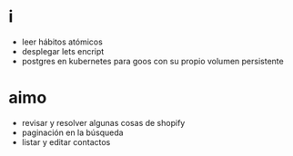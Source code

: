 # i
- leer hábitos atómicos 
- desplegar lets encript 
- postgres en kubernetes para goos con su propio volumen persistente


# aimo
- revisar y resolver algunas cosas de shopify 
- paginación en la búsqueda 
- listar y editar contactos  